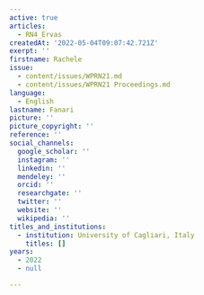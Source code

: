 ```yaml
---
active: true
articles:
  - RN4_Ervas
createdAt: '2022-05-04T09:07:42.721Z'
exerpt: ''
firstname: Rachele
issue:
  - content/issues/WPRN21.md
  - content/issues/WPRN21 Proceedings.md
language:
  - English
lastname: Fanari
picture: ''
picture_copyright: ''
reference: ''
social_channels:
  google_scholar: ''
  instagram: ''
  linkedin: ''
  mendeley: ''
  orcid: ''
  researchgate: ''
  twitter: ''
  website: ''
  wikipedia: ''
titles_and_institutions:
  - institution: University of Cagliari, Italy
    titles: []
years:
  - 2022
  - null

---
```

